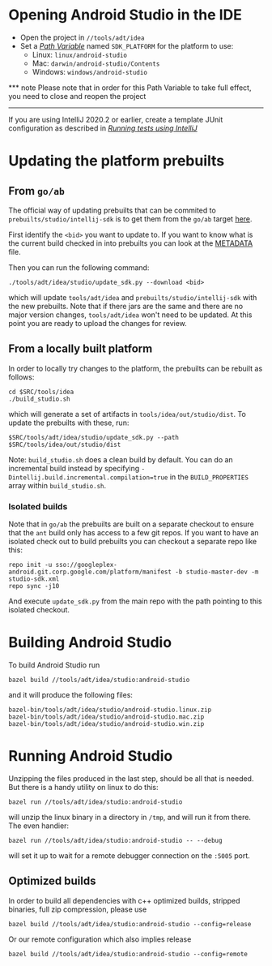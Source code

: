 # Opening Android Studio in the IDE

* Open the project in `//tools/adt/idea`
* Set a [*Path Variable*](https://www.jetbrains.com/help/idea/settings-path-variables.html) named `SDK_PLATFORM` for the platform to use:
  * Linux: `linux/android-studio`
  * Mac: `darwin/android-studio/Contents`
  * Windows: `windows/android-studio`

*** note
Please note that in order for this Path Variable to take full effect, you need to close and reopen the project
***
If you are using IntelliJ 2020.2 or earlier, create a template JUnit configuration as described in
  [*Running tests using IntelliJ*](http://goto.corp.google.com/adtsetup#heading=h.31alixxsfo00)

# Updating the platform prebuilts

## From `go/ab`

The official way of updating prebuilts that can be commited to `prebuilts/studio/intellij-sdk` is to get them from the `go/ab` target [here](https://android-build.googleplex.com/builds/branches/git_studio-sdk-master-dev/grid?).

First identify the `<bid>` you want to update to. If you want to know what is the current build checked in into prebuilts you can look at the [METADATA](https://googleplex-android.git.corp.google.com/platform/tools/vendor/google_prebuilts/studio/intellij-sdk/+/refs/heads/studio-master-dev/AI-202/METADATA) file.

Then you can run the following command:

```
./tools/adt/idea/studio/update_sdk.py --download <bid>
```

which will update `tools/adt/idea` and `prebuilts/studio/intellij-sdk` with the new prebuilts. Note that if there jars are the same and there are no major version changes, `tools/adt/idea` won't need to be updated. At this point you are ready to upload the changes for review.

## From a locally built platform

In order to locally try changes to the platform, the prebuilts can be rebuilt as follows:

```
cd $SRC/tools/idea
./build_studio.sh
```

which will generate a set of artifacts in `tools/idea/out/studio/dist`. To update the prebuilts with these, run:

```
$SRC/tools/adt/idea/studio/update_sdk.py --path $SRC/tools/idea/out/studio/dist
```

Note: `build_studio.sh` does a clean build by default. You can do an incremental
build instead by specifying `-Dintellij.build.incremental.compilation=true`
in the `BUILD_PROPERTIES` array within `build_studio.sh`.

### Isolated builds

Note that in `go/ab` the prebuilts are built on a separate checkout to ensure that the `ant` build only has access to a few git repos.
If you want to have an isolated check out to build prebuilts you can checkout a separate repo like this:


```
repo init -u sso://googleplex-android.git.corp.google.com/platform/manifest -b studio-master-dev -m studio-sdk.xml
repo sync -j10
```

And execute `update_sdk.py` from the main repo with the path pointing to this isolated checkout.

# Building Android Studio

To build Android Studio run
```
bazel build //tools/adt/idea/studio:android-studio
```
and it will produce the following files:

```
bazel-bin/tools/adt/idea/studio/android-studio.linux.zip
bazel-bin/tools/adt/idea/studio/android-studio.mac.zip
bazel-bin/tools/adt/idea/studio/android-studio.win.zip
```

# Running Android Studio

Unzipping the files produced in the last step, should be all that is needed. But there is a handy utility on linux to do this:

```
bazel run //tools/adt/idea/studio:android-studio
```

will unzip the linux binary in a directory in `/tmp`, and will run it from there. The even handier: 

```
bazel run //tools/adt/idea/studio:android-studio -- --debug
```

will set it up to wait for a remote debugger connection on the `:5005` port.

## Optimized builds

In order to build all dependencies with c++ optimized builds, stripped binaries, full zip compression, please use
```
bazel build //tools/adt/idea/studio:android-studio --config=release
```
Or our remote configuration which also implies release
```
bazel build //tools/adt/idea/studio:android-studio --config=remote
```
